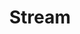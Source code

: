 ---
title: "Stream"
description: "Hosts lists for video streaming services."
icon: "monitor-play"
draft: false
---